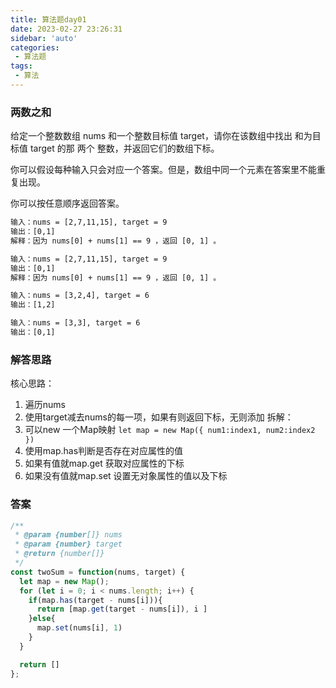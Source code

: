 ```yaml
---
title: 算法题day01
date: 2023-02-27 23:26:31
sidebar: 'auto'
categories: 
 - 算法题
tags: 
 - 算法
---
```


### 两数之和
给定一个整数数组 nums 和一个整数目标值 target，请你在该数组中找出 和为目标值 target  的那 两个 整数，并返回它们的数组下标。

你可以假设每种输入只会对应一个答案。但是，数组中同一个元素在答案里不能重复出现。

你可以按任意顺序返回答案。

```html
输入：nums = [2,7,11,15], target = 9
输出：[0,1]
解释：因为 nums[0] + nums[1] == 9 ，返回 [0, 1] 。
```

```html
输入：nums = [2,7,11,15], target = 9
输出：[0,1]
解释：因为 nums[0] + nums[1] == 9 ，返回 [0, 1] 。
```
```html
输入：nums = [3,2,4], target = 6
输出：[1,2]
```
```html
输入：nums = [3,3], target = 6
输出：[0,1]
```

### 解答思路
核心思路：
1. 遍历nums
2. 使用target减去nums的每一项，如果有则返回下标，无则添加
拆解：
1. 可以new 一个Map映射 `let map = new Map({ num1:index1, num2:index2 })`
2. 使用map.has判断是否存在对应属性的值
3. 如果有值就map.get 获取对应属性的下标
4. 如果没有值就map.set 设置无对象属性的值以及下标

### 答案
```javascript
/**
 * @param {number[]} nums
 * @param {number} target
 * @return {number[]}
 */
const twoSum = function(nums, target) { 
  let map = new Map();
  for (let i = 0; i < nums.length; i++) {
    if(map.has(target - nums[i])){
      return [map.get(target - nums[i]), i ]
    }else{
      map.set(nums[i], 1)
    }
  }

  return [] 
};
```